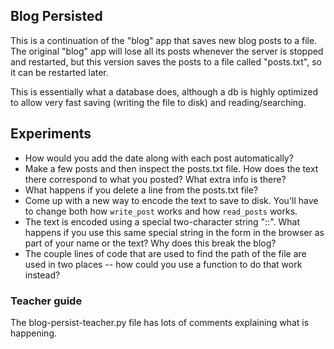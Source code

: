 ## Blog Persisted

This is a continuation of the "blog" app that saves new blog posts to a
file. The original "blog" app will lose all its posts whenever the
server is stopped and restarted, but this version saves the posts to
a file called "posts.txt", so it can be restarted later.

This is essentially what a database does, although a db is highly
optimized to allow very fast saving (writing the file to disk) and
reading/searching.

## Experiments

  * How would you add the date along with each post automatically?
  * Make a few posts and then inspect the posts.txt file. How does the
    text there correspond to what you posted? What extra info is there?
  * What happens if you delete a line from the posts.txt file?
  * Come up with a new way to encode the text to save to disk. You'll
    have to change both how `write_post` works and how `read_posts`
    works.
  * The text is encoded using a special two-character string "::". What
    happens if you use this same special string in the form in the
    browser as part of your name or the text? Why does this break the blog?
  * The couple lines of code that are used to find the path of the file
    are used in two places -- how could you use a function to do that
    work instead?

### Teacher guide

The blog-persist-teacher.py file has lots of comments explaining what is
happening.
